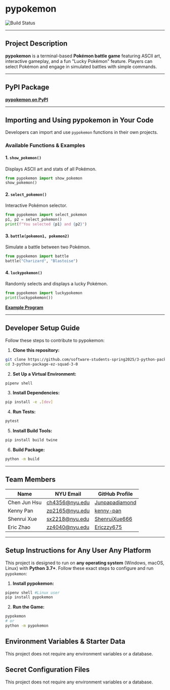 # pypokemon

![Build Status](https://github.com/software-students-spring2025/3-python-package-ez-squad-3-0/actions/workflows/build.yaml/badge.svg)

---

## Project Description

**pypokemon** is a terminal-based **Pokémon battle game** featuring ASCII art, interactive gameplay, and a fun "Lucky Pokémon" feature. Players can select Pokémon and engage in simulated battles with simple commands.

---

## PyPI Package

 **[pypokemon on PyPI](https://pypi.org/project/pypokemon/)**

---

## Importing and Using pypokemon in Your Code

Developers can import and use `pypokemon` functions in their own projects.

### Available Functions & Examples

#### 1. `show_pokemon()`
Displays ASCII art and stats of all Pokémon.

```python
from pypokemon import show_pokemon
show_pokemon()
```

#### 2. `select_pokemon()`
Interactive Pokémon selector.

```python
from pypokemon import select_pokemon
p1, p2 = select_pokemon()
print(f"You selected {p1} and {p2}")
```

#### 3. `battle(pokemon1, pokemon2)`
Simulate a battle between two Pokémon.

```python
from pypokemon import battle
battle("Charizard", "Blastoise")
```

#### 4. `luckypokemon()`
Randomly selects and displays a lucky Pokémon.

```python
from pypokemon import luckypokemon
print(luckypokemon())
```

**[Example Program](./example.py)**

---
## Developer Setup Guide
Follow these steps to contribute to pypokemon:


1. **Clone this repository:**
```bash
git clone https://github.com/software-students-spring2025/3-python-package-ez-squad-3-0.git
cd 3-python-package-ez-squad-3-0
```
2. **Set Up a Virtual Environment:**
```bash
pipenv shell
```

3. **Install Dependencies:**
```bash
pip install -e .[dev]
```

4. **Run Tests:**
```bash
pytest
```

5. **Install Build Tools:**
```bash
pip install build twine
```

6. **Build Package:**
```bash
python -m build
```

---
##  Team Members

| Name           | NYU Email           | GitHub Profile                                           |
|----------------|---------------------|----------------------------------------------------------|
| Chen Jun Hsu   | ch4356@nyu.edu      | [Junpapadiamond](https://github.com/Junpapadiamond)     |
| Kenny Pan      | zp2165@nyu.edu      | [kenny-pan](https://github.com/kenny-pan)               |
| Shenrui Xue    | sx2218@nyu.edu      | [ShenruiXue666](https://github.com/ShenruiXue666)       |
| Eric Zhao      | zz4040@nyu.edu      | [Ericzzy675](https://github.com/Ericzzy675)             |

---

##  Setup Instructions for Any User Any Platform

This project is designed to run on **any operating system** (Windows, macOS, Linux) with **Python 3.7+**. Follow these exact steps to configure and run `pypokemon`:

1. **Install pypokemon:**
```bash
pipenv shell #Linux user
pip install pypokemon
```

2. **Run the Game:**
```bash
pypokemon
# or
python -m pypokemon
```

##  Environment Variables & Starter Data
This project does not require any environment variables or a database.
##  Secret Configuration Files
This project does not require any environment variables or a database.
